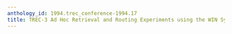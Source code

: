 ```yaml
---
anthology_id: 1994.trec_conference-1994.17
title: TREC-3 Ad Hoc Retrieval and Routing Experiments using the WIN System
---
```

